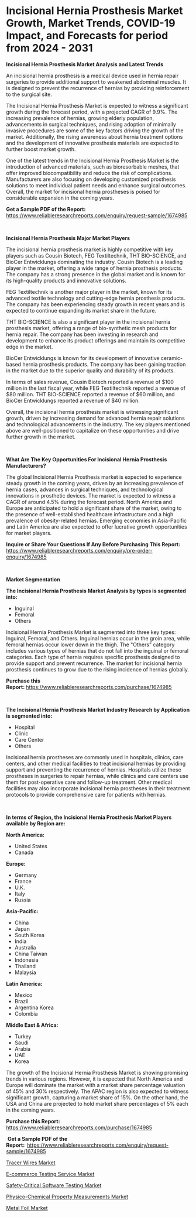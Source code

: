 <p><h1>Incisional Hernia Prosthesis Market Growth, Market Trends, COVID-19 Impact, and Forecasts for period from 2024 - 2031</h1></p><p><strong>Incisional Hernia Prosthesis Market Analysis and Latest Trends</strong></p>
<p><p>An incisional hernia prosthesis is a medical device used in hernia repair surgeries to provide additional support to weakened abdominal muscles. It is designed to prevent the recurrence of hernias by providing reinforcement to the surgical site.</p><p>The Incisional Hernia Prosthesis Market is expected to witness a significant growth during the forecast period, with a projected CAGR of 9.9%. The increasing prevalence of hernias, growing elderly population, advancements in surgical techniques, and rising adoption of minimally invasive procedures are some of the key factors driving the growth of the market. Additionally, the rising awareness about hernia treatment options and the development of innovative prosthesis materials are expected to further boost market growth.</p><p>One of the latest trends in the Incisional Hernia Prosthesis Market is the introduction of advanced materials, such as bioresorbable meshes, that offer improved biocompatibility and reduce the risk of complications. Manufacturers are also focusing on developing customized prosthesis solutions to meet individual patient needs and enhance surgical outcomes. Overall, the market for incisional hernia prostheses is poised for considerable expansion in the coming years.</p></p>
<p><strong>Get a Sample PDF of the Report:&nbsp;</strong> <a href="https://www.reliableresearchreports.com/enquiry/request-sample/1674985">https://www.reliableresearchreports.com/enquiry/request-sample/1674985</a></p>
<p>&nbsp;</p>
<p><strong>Incisional Hernia Prosthesis Major Market Players</strong></p>
<p><p>The incisional hernia prosthesis market is highly competitive with key players such as Cousin Biotech, FEG Textiltechnik, THT BIO-SCIENCE, and BioCer Entwicklungs dominating the industry. Cousin Biotech is a leading player in the market, offering a wide range of hernia prosthesis products. The company has a strong presence in the global market and is known for its high-quality products and innovative solutions.</p><p>FEG Textiltechnik is another major player in the market, known for its advanced textile technology and cutting-edge hernia prosthesis products. The company has been experiencing steady growth in recent years and is expected to continue expanding its market share in the future.</p><p>THT BIO-SCIENCE is also a significant player in the incisional hernia prosthesis market, offering a range of bio-synthetic mesh products for hernia repair. The company has been investing in research and development to enhance its product offerings and maintain its competitive edge in the market.</p><p>BioCer Entwicklungs is known for its development of innovative ceramic-based hernia prosthesis products. The company has been gaining traction in the market due to the superior quality and durability of its products.</p><p>In terms of sales revenue, Cousin Biotech reported a revenue of $100 million in the last fiscal year, while FEG Textiltechnik reported a revenue of $80 million. THT BIO-SCIENCE reported a revenue of $60 million, and BioCer Entwicklungs reported a revenue of $40 million.</p><p>Overall, the incisional hernia prosthesis market is witnessing significant growth, driven by increasing demand for advanced hernia repair solutions and technological advancements in the industry. The key players mentioned above are well-positioned to capitalize on these opportunities and drive further growth in the market.</p></p>
<p>&nbsp;</p>
<p><strong>What Are The Key Opportunities For Incisional Hernia Prosthesis Manufacturers?</strong></p>
<p><p>The global Incisional Hernia Prosthesis market is expected to experience steady growth in the coming years, driven by an increasing prevalence of hernia cases, advances in surgical techniques, and technological innovations in prosthetic devices. The market is expected to witness a CAGR of around 4.5% during the forecast period. North America and Europe are anticipated to hold a significant share of the market, owing to the presence of well-established healthcare infrastructure and a high prevalence of obesity-related hernias. Emerging economies in Asia-Pacific and Latin America are also expected to offer lucrative growth opportunities for market players.</p></p>
<p><strong>Inquire or Share Your Questions If Any Before Purchasing This Report:</strong> <a href="https://www.reliableresearchreports.com/enquiry/pre-order-enquiry/1674985">https://www.reliableresearchreports.com/enquiry/pre-order-enquiry/1674985</a></p>
<p>&nbsp;</p>
<p><strong>Market Segmentation</strong></p>
<p><strong>The Incisional Hernia Prosthesis Market Analysis by types is segmented into:</strong></p>
<p><ul><li>Inguinal</li><li>Femoral</li><li>Others</li></ul></p>
<p><p>Incisional Hernia Prosthesis Market is segmented into three key types: Inguinal, Femoral, and Others. Inguinal hernias occur in the groin area, while femoral hernias occur lower down in the thigh. The "Others" category includes various types of hernias that do not fall into the inguinal or femoral categories. Each type of hernia requires specific prosthesis designed to provide support and prevent recurrence. The market for incisional hernia prosthesis continues to grow due to the rising incidence of hernias globally.</p></p>
<p><strong>Purchase this Report:&nbsp;</strong><a href="https://www.reliableresearchreports.com/purchase/1674985">https://www.reliableresearchreports.com/purchase/1674985</a></p>
<p>&nbsp;</p>
<p><strong>The Incisional Hernia Prosthesis Market Industry Research by Application is segmented into:</strong></p>
<p><ul><li>Hospital</li><li>Clinic</li><li>Care Center</li><li>Others</li></ul></p>
<p><p>Incisional hernia prostheses are commonly used in hospitals, clinics, care centers, and other medical facilities to treat incisional hernias by providing support and preventing the recurrence of hernias. Hospitals utilize these prostheses in surgeries to repair hernias, while clinics and care centers use them for post-operative care and follow-up treatment. Other medical facilities may also incorporate incisional hernia prostheses in their treatment protocols to provide comprehensive care for patients with hernias.</p></p>
<p>&nbsp;</p>
<p><strong>In terms of Region, the Incisional Hernia Prosthesis Market Players available by Region are:</strong></p>
<p>
    <p> <strong> North America: </strong>
        <ul>
            <li>United States</li>
            <li>Canada</li>
        </ul>
        </p> 
    <p> <strong> Europe: </strong>
        <ul>
            <li>Germany</li>
            <li>France</li>
            <li>U.K.</li>
            <li>Italy</li>
            <li>Russia</li>
        </ul>
        </p> 
    <p> <strong> Asia-Pacific: </strong>
        <ul>
            <li>China</li>
            <li>Japan</li>
            <li>South Korea</li>
            <li>India</li>
            <li>Australia</li>
            <li>China Taiwan</li>
            <li>Indonesia</li>
            <li>Thailand</li>
            <li>Malaysia</li>
        </ul>
        </p> 
    <p> <strong> Latin America: </strong>
        <ul>
            <li>Mexico</li>
            <li>Brazil</li>
            <li>Argentina Korea</li>
            <li>Colombia</li>
        </ul>
        </p> 
    <p> <strong> Middle East & Africa: </strong>
        <ul>
            <li>Turkey</li>
            <li>Saudi</li>
            <li>Arabia</li>
            <li>UAE</li>
            <li>Korea</li>
        </ul>
    </p>
    </p>
<p><p>The growth of the Incisional Hernia Prosthesis Market is showing promising trends in various regions. However, it is expected that North America and Europe will dominate the market with a market share percentage valuation of 45% and 30% respectively. The APAC region is also expected to witness significant growth, capturing a market share of 15%. On the other hand, the USA and China are projected to hold market share percentages of 5% each in the coming years.</p></p>
<p><strong>Purchase this Report: </strong><a href="https://www.reliableresearchreports.com/purchase/1674985">https://www.reliableresearchreports.com/purchase/1674985</a></p>
<p>&nbsp;<strong>Get a Sample PDF of the Report:&nbsp;&nbsp;</strong><a href="https://www.reliableresearchreports.com/enquiry/request-sample/1674985">https://www.reliableresearchreports.com/enquiry/request-sample/1674985</a></p>
<p><strong></strong></p>
<p><p><a href="https://github.com/yemakinde/Market-Research-Report-List-1/blob/main/tracer-wires-market.md">Tracer Wires Market</a></p><p><a href="https://medium.com/@nevawelch2021/e-commerce-testing-service-market-insights-into-market-cagr-market-trends-and-growth-strategies-c84e662ac797">E-commerce Testing Service Market</a></p><p><a href="https://medium.com/@nevawelch2021/safety-critical-software-testing-market-trends-forecast-and-competitive-analysis-to-2031-790fad4d2bf8">Safety-Critical Software Testing Market</a></p><p><a href="https://medium.com/@nevawelch2021/physico-chemical-property-measurements-market-outlook-industry-overview-and-forecast-2024-to-fc176ed12612">Physico-Chemical Property Measurements Market</a></p><p><a href="https://github.com/jsmusil/Market-Research-Report-List-2/blob/main/metal-foil-market.md">Metal Foil Market</a></p></p>